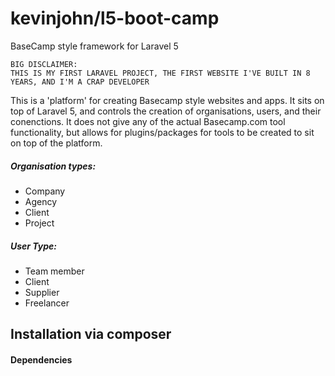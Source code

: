 # kevinjohn/l5-boot-camp
BaseCamp style framework for Laravel 5

```
BIG DISCLAIMER:
THIS IS MY FIRST LARAVEL PROJECT, THE FIRST WEBSITE I'VE BUILT IN 8 YEARS, AND I'M A CRAP DEVELOPER
```

This is a 'platform' for creating Basecamp style websites and apps. It sits on top of Laravel 5, and controls the creation of organisations, users, and their conenctions. It does not give any of the actual Basecamp.com tool functionality, but allows for plugins/packages for tools to be created to sit on top of the platform.

##### Organisation types: 	
* Company
* Agency
* Client
* Project

##### User Type:
* Team member
* Client
* Supplier
* Freelancer


## Installation via composer


#### Dependencies


